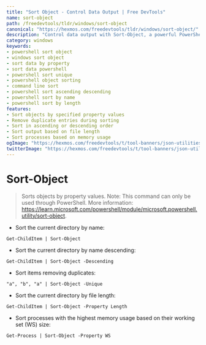 ```yaml
---
title: "Sort Object - Control Data Output | Free DevTools"
name: sort-object
path: /freedevtools/tldr/windows/sort-object
canonical: "https://hexmos.com/freedevtools/tldr/windows/sort-object/"
description: "Control data output with Sort-Object, a powerful PowerShell command. Order objects by properties and remove duplicates easily. Free online tool, no registration required."
category: windows
keywords:
- powershell sort object
- windows sort object
- sort data by property
- sort data powershell
- powershell sort unique
- powershell object sorting
- command line sort
- powershell sort ascending descending
- powershell sort by name
- powershell sort by length
features:
- Sort objects by specified property values
- Remove duplicate entries during sorting
- Sort in ascending or descending order
- Sort output based on file length
- Sort processes based on memory usage
ogImage: "https://hexmos.com/freedevtools/t/tool-banners/json-utilities-banner.png"
twitterImage: "https://hexmos.com/freedevtools/t/tool-banners/json-utilities-banner.png"
---
```


# Sort-Object

> Sorts objects by property values.
> Note: This command can only be used through PowerShell.
> More information: <https://learn.microsoft.com/powershell/module/microsoft.powershell.utility/sort-object>.

- Sort the current directory by name:

`Get-ChildItem | Sort-Object`

- Sort the current directory by name descending:

`Get-ChildItem | Sort-Object -Descending`

- Sort items removing duplicates:

`"a", "b", "a" | Sort-Object -Unique`

- Sort the current directory by file length:

`Get-ChildItem | Sort-Object -Property Length`

- Sort processes with the highest memory usage based on their working set (WS) size:

`Get-Process | Sort-Object -Property WS`
